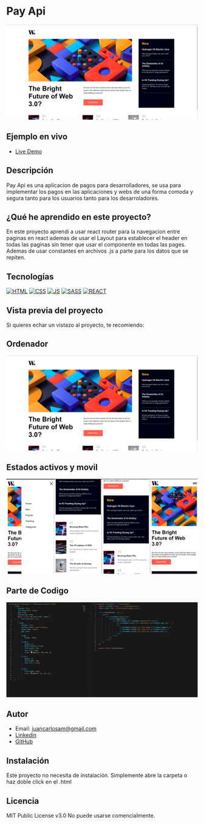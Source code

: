 # Pay Api

![Imagen del proyecto](https://raw.githubusercontent.com/JuanCarlosAlo/news-homepage/main/public/images/readme-0.jpg)

## Ejemplo en vivo

- [Live Demo](https://news-w.onrender.com/)

## Descripción

Pay Api es una aplicacion de pagos para desarrolladores, se usa para implementar los pagos en las aplicaciones y webs de una forma comoda y segura tanto para los usuarios tanto para los desarroladores.

## ¿Qué he aprendido en este proyecto?

En este proyecto aprendi a usar react router para la navegacion entre paginas en react ademas de usar el Layout para establecer el header en todas las paginas sin tener que usar el componente en todas las pages. Ademas de usar constantes en archivos .js a parte para los datos que se repiten.

## Tecnologías

<!-- Iconos sacados de: https://github.com/hendrasob/badges/blob/master/README.md y https://github.com/alexandresanlim/Badges4-README.md-Profile -->

[![HTML](https://img.shields.io/badge/HTML5-E34F26?style=for-the-badge&logo=html5&logoColor=white)](https://es.wikipedia.org/wiki/HTML5)
[![CSS](https://img.shields.io/badge/CSS3-1572B6?style=for-the-badge&logo=css3&logoColor=white)](https://es.wikipedia.org/wiki/CSS)
[![JS](https://img.shields.io/badge/JavaScript-F7DF1E?style=for-the-badge&logo=javascript&logoColor=black)](https://es.wikipedia.org/wiki/JavaScript)
[![SASS](https://img.shields.io/badge/Sass-CC6699?style=for-the-badge&logo=sass&logoColor=white)](https://es.wikipedia.org/wiki/Sass)
[![REACT](https://img.shields.io/badge/React-20232A?style=for-the-badge&logo=react&logoColor=61DAFB)](https://es.wikipedia.org/wiki/React)

## Vista previa del proyecto

Si quieres echar un vistazo al proyecto, te recomiendo:

## Ordenador

![Captura del proyecto](https://raw.githubusercontent.com/JuanCarlosAlo/news-homepage/main/public/images/readme-0.jpg)

## Estados activos y movil

![Captura del proyecto](https://raw.githubusercontent.com/JuanCarlosAlo/news-homepage/main/public/images/readme-1.jpg)

## Parte de Codigo

![Captura del proyecto](https://raw.githubusercontent.com/JuanCarlosAlo/news-homepage/main/public/images/readme-2.jpg)

## Autor

- Email: juancarlosam@gmail.com
- [Linkedin](https://www.linkedin.com/in/juan-carlos-alonso-966280166/)
- [GitHub](https://github.com/JuanCarlosAlo)

## Instalación

Este proyecto no necesita de instalación. Simplemente abre la carpeta o haz doble click en el .html

## Licencia

MIT Public License v3.0
No puede usarse comencialmente.
